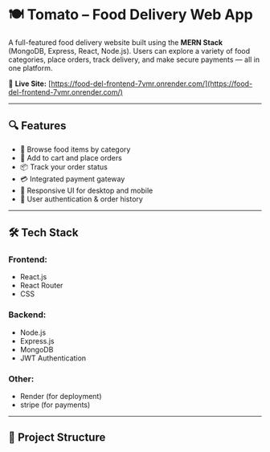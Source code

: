 # 🍽️ Tomato – Food Delivery Web App

A full-featured food delivery website built using the **MERN Stack** (MongoDB, Express, React, Node.js). Users can explore a variety of food categories, place orders, track delivery, and make secure payments — all in one platform.

🚀 **Live Site:** [https://food-del-frontend-7vmr.onrender.com/](https://food-del-frontend-7vmr.onrender.com/)

---

## 🔍 Features

- 🍔 Browse food items by category
- 🛒 Add to cart and place orders
- 📦 Track your order status
- 💳 Integrated payment gateway
- 📱 Responsive UI for desktop and mobile
- 🔐 User authentication & order history

---

## 🛠️ Tech Stack

### Frontend:
- React.js
- React Router
- CSS

### Backend:
- Node.js
- Express.js
- MongoDB
- JWT Authentication

### Other:
- Render (for deployment)
- stripe (for payments)

---

## 📂 Project Structure
 
